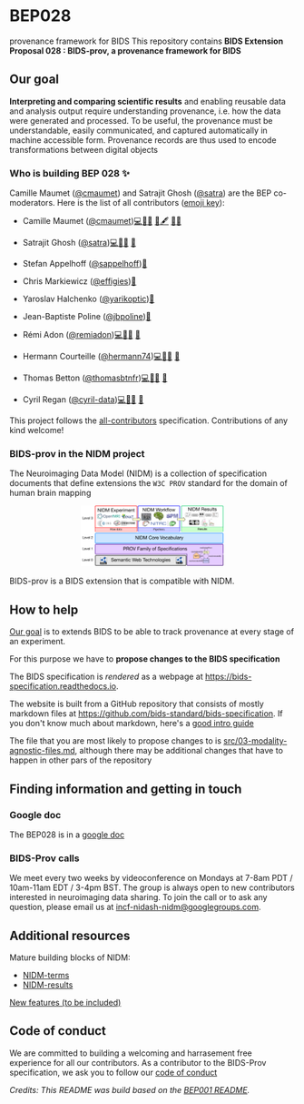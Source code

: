 # BEP028
provenance framework for BIDS
This repository contains **BIDS Extension Proposal 028 : BIDS-prov, a provenance framework for BIDS**

## Our goal
**Interpreting and comparing scientific results** and enabling reusable data and analysis output require understanding provenance, i.e. how the data were generated and processed. To be useful, the provenance must be understandable, easily communicated, and captured automatically in machine accessible form. Provenance records are thus used to encode transformations between digital objects

### Who is building BEP 028  ✨

Camille Maumet ([@cmaumet](https://github.com/cmaumet)) and Satrajit Ghosh ([@satra](https://github.com/satra)) are the BEP co-moderators. Here is the list of all contributors ([emoji key](https://allcontributors.org/docs/en/emoji-key)):

- Camille Maumet ([@cmaumet](https://github.com/cmaumet))<a href="https://github.com/bids-standard/BEP028_BIDSprov/commits?author=cmaumet" title="Code">💻</a><a href="https://github.com/bids-standard/BEP028_BIDSprov/pulls?q=is%3Apr+reviewed-by%3Acmaumet" title="Reviewed Pull Requests">👀</a><a href="https://github.com/bids-standard/BEP028_BIDSprov/commits?author=cmaumet" title="Documentation">📖</a>
<a href="https://github.com/bids-standard/BEP028_BIDSprov/issues?q=author%3Acmaumet" title="Bug reports">🐛</a><a href="#content-dorahermes" title="Content">🖋</a> <a href="#ideas-dorahermes" title="Ideas, Planning, & Feedback">🤔</a><a href="#maintenance-dorahermes" title="Maintenance">🚧</a>

- Satrajit Ghosh ([@satra](https://github.com/satra))<a href="https://github.com/bids-standard/BEP028_BIDSprov/commits?author=satra" title="Code">💻</a><a href="https://github.com/bids-standard/BEP028_BIDSprov/pulls?q=is%3Apr+reviewed-by%3Asatra" title="Reviewed Pull Requests">👀</a><a href="https://github.com/bids-standard/BEP028_BIDSprov/commits?author=satra" title="Documentation">📖</a>
<a href="https://github.com/bids-standard/BEP028_BIDSprov/issues?q=author%3Asatra" title="Bug reports">🐛</a>

- Stefan Appelhoff ([@sappelhoff](https://github.com/sappelhoff))<a href="#ideas-dorahermes" title="Ideas, Planning, & Feedback">🤔</a>

- Chris Markiewicz ([@effigies](https://github.com/effigies))<a href="#ideas-dorahermes" title="Ideas, Planning, & Feedback">🤔</a>

- Yaroslav Halchenko ([@yarikoptic](https://github.com/yarikoptic))<a href="#ideas-dorahermes" title="Ideas, Planning, & Feedback">🤔</a>

- Jean-Baptiste Poline ([@jbpoline](https://github.com/jbpoline))<a href="#ideas-dorahermes" title="Ideas, Planning, & Feedback">🤔</a>

- Rémi Adon ([@remiadon](https://github.com/remiadon))<a href="https://github.com/bids-standard/BEP028_BIDSprov/commits?author=remiadon" title="Code">💻</a><a href="https://github.com/bids-standard/BEP028_BIDSprov/pulls?q=is%3Apr+reviewed-by%3Aremiadon" title="Reviewed Pull Requests">👀</a><a href="https://github.com/bids-standard/BEP028_BIDSprov/commits?author=remiadon" title="Documentation">📖</a>
<a href="https://github.com/bids-standard/BEP028_BIDSprov/issues?q=author%3Aremiadon" title="Bug reports">🐛</a>

- Hermann Courteille ([@hermann74](https://github.com/hermann74))<a href="https://github.com/bids-standard/BEP028_BIDSprov/commits?author=hermann74" title="Code">💻</a><a href="https://github.com/bids-standard/BEP028_BIDSprov/pulls?q=is%3Apr+reviewed-by%3Ahermann74" title="Reviewed Pull Requests">👀</a><a href="https://github.com/bids-standard/BEP028_BIDSprov/commits?author=hermann74" title="Documentation">📖</a>
<a href="https://github.com/bids-standard/BEP028_BIDSprov/issues?q=author%3Ahermann74" title="Bug reports">🐛</a>

- Thomas Betton ([@thomasbtnfr](https://github.com/thomasbtnfr))<a href="https://github.com/bids-standard/BEP028_BIDSprov/commits?author=thomasbtnfr" title="Code">💻</a><a href="https://github.com/bids-standard/BEP028_BIDSprov/pulls?q=is%3Apr+reviewed-by%3Athomasbtnfr" title="Reviewed Pull Requests">👀</a><a href="https://github.com/bids-standard/BEP028_BIDSprov/commits?author=thomasbtnfr" title="Documentation">📖</a>
<a href="https://github.com/bids-standard/BEP028_BIDSprov/issues?q=author%3Athomasbtnfr" title="Bug reports">🐛</a>

- Cyril Regan ([@cyril-data](https://github.com/cyril-data))<a href="https://github.com/bids-standard/BEP028_BIDSprov/commits?author=cyril-data" title="Code">💻</a><a href="https://github.com/bids-standard/BEP028_BIDSprov/pulls?q=is%3Apr+reviewed-by%3Acyril-data" title="Reviewed Pull Requests">👀</a><a href="https://github.com/bids-standard/BEP028_BIDSprov/commits?author=cyril-data" title="Documentation">📖</a>
<a href="https://github.com/bids-standard/BEP028_BIDSprov/issues?q=author%3Acyril-data" title="Bug reports">🐛</a>

This project follows the
[all-contributors](https://github.com/all-contributors/all-contributors)
specification. Contributions of any kind welcome!


### BIDS-prov in the NIDM project

The Neuroimaging Data Model (NIDM) is a collection of specification documents that define extensions the `W3C PROV` standard for the domain of human brain mapping

<p align="center">
  <img width="50%" src="img/nidm-layer-cake.png">
</p>

BIDS-prov is a BIDS extension that is compatible with NIDM.



## How to help
[Our goal](#our-goal) is to extends BIDS to be able to track provenance at every stage of an experiment.

For this purpose we have to **propose changes to the BIDS specification**

The BIDS specification is *rendered* as a webpage at https://bids-specification.readthedocs.io.

The website is built from a GitHub repository that consists of mostly markdown files at https://github.com/bids-standard/bids-specification.
If you don't know much about markdown, here's a [good intro guide](https://guides.github.com/features/mastering-markdown/)

The file that you are most likely to propose changes to is [src/03-modality-agnostic-files.md](https://github.com/bids-standard/bids-specification/blob/master/src/03-modality-agnostic-files.md), although there may be additional changes that have to happen in other pars of the repository


## Finding information and getting in touch

### Google doc
The BEP028 is in a [google doc](https://docs.google.com/document/d/1vw3VNDof5cecv2PkFp7Lw_pNUTUo8-m8V4SIdtGJVKs/edit?usp=sharing)

### BIDS-Prov calls
We meet every two weeks by videoconference on Mondays at 7-8am PDT / 10am-11am EDT / 3-4pm BST. The group is always open to new contributors interested in neuroimaging data sharing. To join the call or to ask any question, please email us at incf-nidash-nidm@googlegroups.com.  

## Additional resources
Mature building blocks of NIDM:
* [NIDM-terms](https://github.com/incf-nidash/nidm-terms)
* [NIDM-results](http://nidm.nidash.org/specs/nidm-results_130.html)


[New features (to be included)](new_features.md)


## Code of conduct
We are committed to building a welcoming and harrasement free experience for all our contributors. As a contributor to the BIDS-Prov specification, we ask you to follow our [code of conduct](code_of_conduct.md)


_Credits: This README was build based on the [BEP001 README](https://github.com/bids-standard/bep001/blob/master/README.md)._
